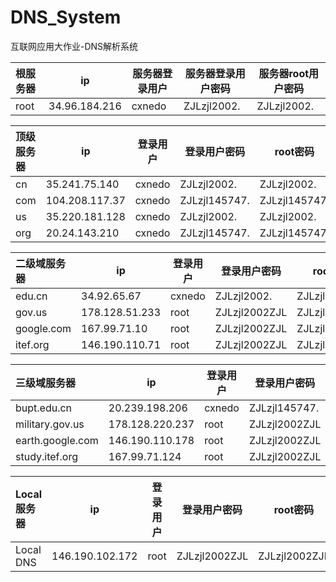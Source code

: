 

# DNS_System

互联网应用大作业-DNS解析系统

| 根服务器 | ip            | 服务器登录用户 | 服务器登录用户密码 | 服务器root用户密码 |
| :------- | ------------- | -------------- | ------------------ | ------------------ |
| root     | 34.96.184.216 | cxnedo         | ZJLzjl2002.        | ZJLzjl2002.        |

| 顶级服务器 | ip             | 登录用户 | 登录用户密码  | root密码      |
| :--------- | -------------- | -------- | ------------- | ------------- |
| cn         | 35.241.75.140  | cxnedo   | ZJLzjl2002.   | ZJLzjl2002.   |
| com        | 104.208.117.37 | cxnedo   | ZJLzjl145747. | ZJLzjl145747. |
| us         | 35.220.181.128 | cxnedo   | ZJLzjl2002.   | ZJLzjl2002.   |
| org        | 20.24.143.210  | cxnedo   | ZJLzjl145747. | ZJLzjl145747. |


| 二级域服务器 | ip             | 登录用户 | 登录用户密码  | root密码      |
| :----------- | -------------- | -------- | ------------- | ------------- |
| edu.cn       | 34.92.65.67    | cxnedo   | ZJLzjl2002.   | ZJLzjl2002.   |
| gov.us       | 178.128.51.233 | root     | ZJLzjl2002ZJL | ZJLzjl2002ZJL |
| google.com   | 167.99.71.10   | root     | ZJLzjl2002ZJL | ZJLzjl2002ZJL |
| itef.org     | 146.190.110.71 | root     | ZJLzjl2002ZJL | ZJLzjl2002ZJL |


| 三级域服务器     | ip              | 登录用户 | 登录用户密码  | root密码      |
| :--------------- | --------------- | -------- | ------------- | ------------- |
| bupt.edu.cn      | 20.239.198.206  | cxnedo   | ZJLzjl145747. | ZJLzjl145747. |
| military.gov.us  | 178.128.220.237 | root     | ZJLzjl2002ZJL | ZJLzjl2002ZJL |
| earth.google.com | 146.190.110.178 | root     | ZJLzjl2002ZJL | ZJLzjl2002ZJL |
| study.itef.org   | 167.99.71.124   | root     | ZJLzjl2002ZJL | ZJLzjl2002ZJL |

| Local服务器 | ip   | 登录用户 | 登录用户密码 | root密码 |
| :---------- | ---- | -------- | ------------ | -------- |
| Local DNS | 146.190.102.172 | root | ZJLzjl2002ZJL | ZJLzjl2002ZJL |
